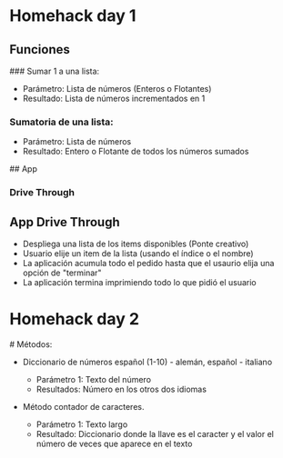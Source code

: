 # Homehack day 1

## Funciones

### Sumar 1 a una lista:

* Parámetro: Lista de números (Enteros o Flotantes)
* Resultado: Lista de números incrementados en 1

### Sumatoria de una lista:

* Parámetro: Lista de números
* Resultado: Entero o Flotante de todos los números sumados

## App

### Drive Through

## App Drive Through

* Despliega una lista de los items disponibles (Ponte creativo)
* Usuario elije un item de la lista (usando el índice o el nombre)
* La aplicación acumula todo el pedido hasta que el usaurio elija una opción de "terminar"
* La aplicación termina imprimiendo todo lo que pidió el usuario

# Homehack day 2

# Métodos:

* Diccionario de números español (1-10) - alemán, español - italiano
  * Parámetro 1: Texto del número
  * Resultados: Número en los otros dos idiomas

* Método contador de caracteres.
  * Parámetro 1: Texto largo
  * Resultado: Diccionario donde la llave es el caracter y el valor el número de veces que aparece en el texto
